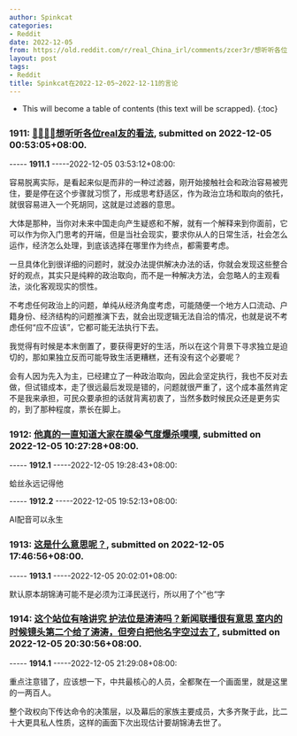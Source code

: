 ```yaml
---
author: Spinkcat
categories:
- Reddit
date: 2022-12-05
from: https://old.reddit.com/r/real_China_irl/comments/zcer3r/想听听各位real友的看法/
layout: post
tags:
- Reddit
title: Spinkcat在2022-12-05~2022-12-11的言论
---
```


* This will become a table of contents (this text will be scrapped).
{:toc}

### 1911: [👂🏻👂🏻想听听各位real友的看法](https://old.reddit.com/r/real_China_irl/comments/zcer3r/想听听各位real友的看法/), submitted on 2022-12-05 00:53:05+08:00.

----- __1911.1__ -----2022-12-05 03:53:12+08:00:

容易脱离实际，是看起来似是而非的一种过滤器，刚开始接触社会和政治容易被兜住，要是停在这个步骤就习惯了，形成思考舒适区，作为政治立场和取向的依托，就很容易进入一个死胡同，这就是过滤器的意思。

大体是那种，当你对未来中国走向产生疑惑和不解，就有一个解释来到你面前，它可以作为你入门思考的开端，但是当社会现实，要求你从人的日常生活，社会怎么运作，经济怎么处理，到底该选择在哪里作为终点，都需要考虑。

一旦具体化到很详细的问题时，就没办法提供解决办法的话，你就会发现这些整合好的观点，其实只是纯粹的政治取向，而不是一种解决方法，会忽略人的主观看法，淡化客观现实的惯性。

不考虑任何政治上的问题，单纯从经济角度考虑，可能随便一个地方人口流动、户籍身份、经济结构的问题推演下去，就会出现逻辑无法自洽的情况，也就是说不考虑任何“应不应该”，它都可能无法执行下去。

我觉得有时候是本末倒置了，要获得更好的生活，所以在这个背景下寻求独立是迫切的，那如果独立反而可能导致生活更糟糕，还有没有这个必要呢？

会有人因为先入为主，已经建立了一种政治取向，因此会坚定执行，我也不反对去做，但试错成本，走了很远最后发现是错的，问题就很严重了，这个成本虽然肯定不是我来承担，可民众要承担的话就背离初衷了，当然多数时候民众还是更务实的，到了那种程度，票长在脚上。

### 1912: [他真的一直知道大家在膜😭气度爆杀噗噗](https://old.reddit.com/r/China_irl/comments/zcu3v2/他真的一直知道大家在膜气度爆杀噗噗/), submitted on 2022-12-05 10:27:28+08:00.

----- __1912.1__ -----2022-12-05 19:28:43+08:00:

蛤丝永远记得他

----- __1912.2__ -----2022-12-05 19:52:13+08:00:

AI配音可以永生

### 1913: [这是什么意思呢？](https://old.reddit.com/r/China_irl/comments/zd2lum/这是什么意思呢/), submitted on 2022-12-05 17:46:56+08:00.

----- __1913.1__ -----2022-12-05 20:02:01+08:00:

默认原本胡锦涛可能不是必须为江泽民送行，所以用了个”也“字

### 1914: [这个站位有啥讲究 护法位是涛涛吗？新闻联播很有意思 室内的时候镜头第二个给了涛涛，但旁白把他名字空过去了](https://old.reddit.com/r/China_irl/comments/zd5kd0/这个站位有啥讲究_护法位是涛涛吗新闻联播很有意思_室内的时候镜头第二个给了涛涛但旁白把他名字空过去了/), submitted on 2022-12-05 20:30:56+08:00.

----- __1914.1__ -----2022-12-05 21:29:08+08:00:

重点注意错了，应该想一下，中共最核心的人员，全都聚在一个画面里，就是这里的一两百人。

整个政权向下传达命令的决策层，以及幕后的家族主要成员，大多齐聚于此，比二十大更具私人性质，这样的画面下次出现估计要胡锦涛去世了。

